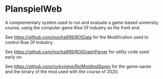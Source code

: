 # PlanspielWeb

A complementary system used to run and evaluate a game-based university course, using the computer game Rise Of Industry as the front end.

See https://github.com/joscha999/ROIData for the Modification used to control Rise Of Industry.

See https://github.com/joscha999/ROIGraphParser for utility code used early on.

See https://github.com/rockymine/RoIModAndSaves for the game-saves and the binary of the mod used with the course of 2020.
